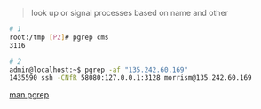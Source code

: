 > look up or signal processes based on name and other

```bash
# 1
root:/tmp [P2]# pgrep cms
3116

# 2
admin@localhost:~$ pgrep -af "135.242.60.169"
1435590 ssh -CNfR 58080:127.0.0.1:3128 morrism@135.242.60.169
```

[man pgrep](https://linux.die.net/man/1/pgrep)  